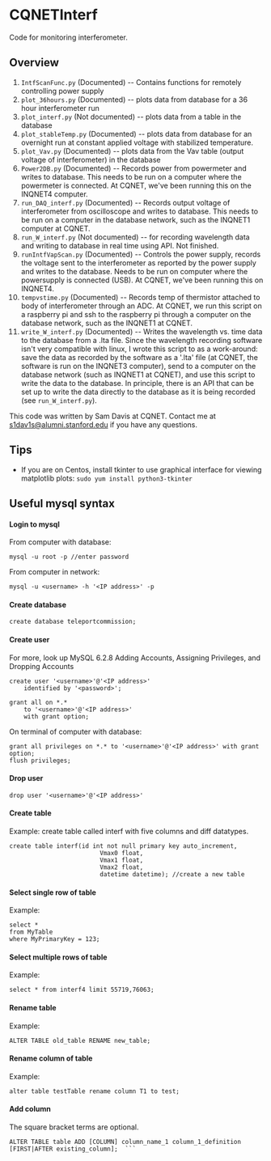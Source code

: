 # CQNETInterf
Code for monitoring interferometer.

## Overview
1. `IntfScanFunc.py` (Documented) -- Contains functions for remotely controlling power supply
2. `plot_36hours.py` (Documented) -- plots data from database for a 36 hour interferometer run
3. `plot_interf.py` (Not documented) -- plots data from a table in the database
4. `plot_stableTemp.py` (Documented) -- plots data from database for an overnight run at constant applied voltage with stabilized temperature.
5. `plot_Vav.py` (Documented) -- plots data from the Vav table (output voltage of interferometer) in the database
6. `Power2DB.py` (Documented) -- Records power from powermeter and writes to database. This needs to be run on a computer where the powermeter is connected. At CQNET, we've been running this on the INQNET4 computer.
7. `run_DAQ_interf.py` (Documented) -- Records output voltage of interferometer from oscilloscope and writes to database. This needs to be run on a computer in the database network, such as the INQNET1 computer at CQNET.
8. `run_W_interf.py` (Not documented) -- for recording wavelength data and writing to database in real time using API. Not finished.
9. `runIntfVapScan.py` (Documented) -- Controls the power supply, records the voltage sent to the interferometer as reported by the power supply and writes to the database. Needs to be run on computer where the powersupply is connected (USB). At CQNET, we've been running this on INQNET4.
10. `tempvstime.py` (Documented) -- Records temp of thermistor attached to body of interferometer through an ADC. At CQNET, we run this script on a raspberry pi and ssh to the raspberry pi through a computer on the database network, such as the INQNET1 at CQNET.
11. `write_W_interf.py` (Documented) -- Writes the wavelength vs. time data to the database from a .lta file.  Since the wavelength recording software isn't very compatible with linux, I wrote this script to as a work-around: save the data as recorded by the software as a '.lta' file (at CQNET, the software is run on the INQNET3 computer), send to a computer on the database network (such as INQNET1 at CQNET), and use this script to write the data to the database. In principle, there is an API that can be set up to write the data directly to the database as it is being recorded (see `run_W_interf.py`).

This code was written by Sam Davis at CQNET. Contact me at s1dav1s@alumni.stanford.edu if you have any questions.

## Tips
* If you are on Centos, install tkinter to use graphical interface for viewing matplotlib plots:
`sudo yum install python3-tkinter`

## Useful mysql syntax

#### Login to mysql
From computer with database:
```
mysql -u root -p //enter password
```
From computer in network:
```
mysql -u <username> -h '<IP address>' -p
```

#### Create database
```create database teleportcommission;```

#### Create user
For more, look up MySQL 6.2.8 Adding Accounts, Assigning Privileges, and Dropping Accounts
```
create user '<username>'@'<IP address>' 
	identified by '<password>';

grant all on *.*
	to '<username>'@'<IP address>'  
	with grant option;
```
On terminal of computer with database:

```
grant all privileges on *.* to '<username>'@'<IP address>' with grant option;
flush privileges;
```

#### Drop user

```
drop user '<username>'@'<IP address>'
```


#### Create table
Example: create table called interf with five columns and diff datatypes.

```
create table interf(id int not null primary key auto_increment, 
                         Vmax0 float, 
                         Vmax1 float, 
                         Vmax2 float, 
                         datetime datetime); //create a new table
```

#### Select single row of table
Example:

```
select *
from MyTable
where MyPrimaryKey = 123;
```


#### Select multiple rows of table
Example:

```
select * from interf4 limit 55719,76063;
```

#### Rename table
Example:

```
ALTER TABLE old_table RENAME new_table; 
```


#### Rename column of table
Example:

```
alter table testTable rename column T1 to test; 
```

#### Add column
The square bracket terms are optional.

```
ALTER TABLE table ADD [COLUMN] column_name_1 column_1_definition [FIRST|AFTER existing_column];  ```

